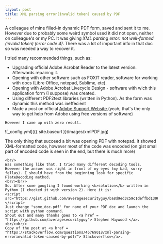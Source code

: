 ```yaml
---
layout: post
title: XML parsing error(invalid token) caused by PDF
---
```

<p>
	A colleague of mine filled-in dynamic PDF form, saved and sent it to me. However due to probably some weird symbol used it did not open, neither on colleague's or my PC. It was giving <i>XML parsing error: not well-formed (invalid token) (error code 4)</i>. There was a lot of important info in that doc so was needed a way to recover it.
</p>

<p>
	I tried many recommended things, such as: 
	<ul>
		<li> Upgrading official Adobe Acrobat Reader to the latest version. Afterwards repairing it. </li>
		<li> Opening with other software such as FOXIT reader, software for working with docs (Libre Office, notepad, Sublime, etc).</li>
		<li> Opening with Adobe Acrobat Livecycle Design - software with wich this application form (I suppose) was created.</li>
		<li> Using different PDF2text libraries (written in Python). As the form was dynamic this method was ineffecient</li>
		<li> Made a post on official <a href = "https://forums.adobe.com/message/9773900#9773900"> Adobe Support Website </a> (yeah, that's the only way to get help from Adobe using free versions of software)</li>
	</ul>
	
	However I came up with zero result. 

	
</p>
![_config.yml]({{ site.baseurl }}/images/xmlPDF.jpg)
<p>
	The only thing that succeed a bit was opening PDF with notepad. It showed XML-formatted code, however most of the code was encoded (on gist small part of encoded code is seen in the end, but there is much more) 

<script src="https://gist.github.com/trthhrtz/eab5c7b857828668ccd72f253860b28a.js"></script>
	<br/>
	Was something like that. I tried many different decoding tools. However the answer was right in front of my eyes (my bad, sorry fellas). I should have from the beginning look for specific FlateDecoding method.
	<br/><br/>
	So. After some googling I found working <b>solution</b> written in Python (I checked it with version 2). Here it is:
	<script src="https://gist.github.com/averagesecurityguy/ba8d9ed3c59c1deffbd1390dafa5a3c2.js"></script>
	Just change "some_doc.pdf" for name of your PDF doc and launch the script with python command.
	Shout out and many thanks goes to <a href = "https://github.com/averagesecurityguy"> Stephen Haywood </a>.
	<br/><br/>
	Copy of the post at <a href = "https://stackoverflow.com/questions/45769018/xml-parsing-errorinvalid-token-caused-by-pdf/"> Stackoverflow</a>.
</p>